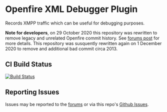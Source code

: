 # Openfire XML Debugger Plugin

Records XMPP traffic which can be useful for debugging purposes.

**Note for developers**, on 29 October 2020 this repository was rewritten to remove legacy and unrelated Openfire commit history.  See [forums post](https://discourse.igniterealtime.org/t/89049) for more details.  This repository was susquently rewritten again on 1 December 2020 to remove and additional bad commit circa 2013.

## CI Build Status

[![Build Status](https://github.com/igniterealtime/openfire-xmldebugger-plugin/workflows/Java%20CI/badge.svg)](https://github.com/igniterealtime/openfire-xmldebugger-plugin/actions)

## Reporting Issues

Issues may be reported to the [forums](https://discourse.igniterealtime.org) or via this repo's [Github Issues](https://github.com/igniterealtime/openfire-xmldebugger-plugin).
